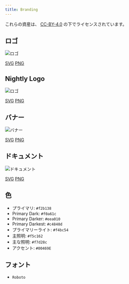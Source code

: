 ```yaml
---
title: Branding
---
```


これらの資産は、 [CC-BY-4.0](https://github.com/LinwoodCloud/Butterfly/blob/develop/BRANDING_LICENSE) の下でライセンスされています。

## ロゴ

![ロゴ](/img/logo.svg)

[SVG](/img/logo.svg) [PNG](/img/logo.png)

## Nightly Logo

![ロゴ](/img/nightly.svg)

[SVG](/img/nightly.svg) [PNG](/img/nightly.png)

## バナー

![バナー](/img/banner.svg)

[SVG](/img/banner.svg) [PNG](/img/banner.png)

## ドキュメント

![ドキュメント](/img/docs.svg)

[SVG](/img/docs.svg) [PNG](/img/docs.png)

## 色

* プライマリ: `#f2b138`
* Primary Dark: `#f0a61c`
* Primary Darker: `#eea010`
* Primary Darkest: `#c4840d`
* プライマリーライト: `#f4bc54`
* 主照明: `#f5c162`
* 主な照明: `#f7d28c`
* アクセント: `#00469E`

## フォント

* `Roboto`
